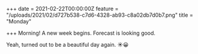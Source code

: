 +++
date = 2021-02-22T00:00:00Z
feature = "/uploads/2021/02/d727b538-c7d6-4328-ab93-c8a02db7d0b7.png"
title = "Monday"

+++
Morning! A new week begins. Forecast is looking good.

Yeah, turned out to be a beautiful day again. ☀️😀